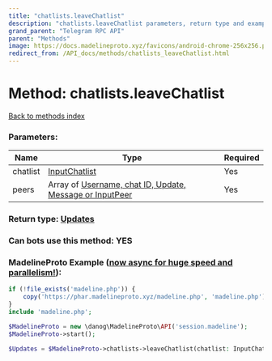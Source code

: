 ```yaml
---
title: "chatlists.leaveChatlist"
description: "chatlists.leaveChatlist parameters, return type and example"
grand_parent: "Telegram RPC API"
parent: "Methods"
image: https://docs.madelineproto.xyz/favicons/android-chrome-256x256.png
redirect_from: /API_docs/methods/chatlists_leaveChatlist.html
---
```

# Method: chatlists.leaveChatlist
[Back to methods index](index.html)



### Parameters:

| Name     |    Type       | Required |
|----------|---------------|----------|
|chatlist|[InputChatlist](/API_docs/types/InputChatlist.html) | Yes|
|peers|Array of [Username, chat ID, Update, Message or InputPeer](/API_docs/types/InputPeer.html) | Yes|


### Return type: [Updates](/API_docs/types/Updates.html)

### Can bots use this method: **YES**


### MadelineProto Example ([now async for huge speed and parallelism!](https://docs.madelineproto.xyz/docs/ASYNC.html)):


```php
if (!file_exists('madeline.php')) {
    copy('https://phar.madelineproto.xyz/madeline.php', 'madeline.php');
}
include 'madeline.php';

$MadelineProto = new \danog\MadelineProto\API('session.madeline');
$MadelineProto->start();

$Updates = $MadelineProto->chatlists->leaveChatlist(chatlist: InputChatlist, peers: [InputPeer, InputPeer], );
```

